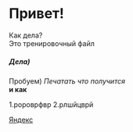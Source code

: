 # Привет!
  Как дела?  
  Это тренировочный файл  
  ##### Дела)


  Пробуем)  *Печатать что получится*  
  **и как**

  1.ророврфвр
  2.рлшйцврй

   [Яндекс](https://www.yandex.ru)


  
